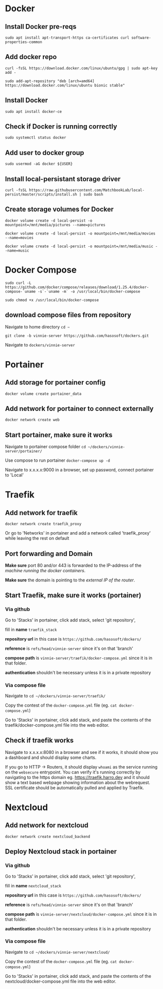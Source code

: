 

# Docker
<!-- https://www.digitalocean.com/community/tutorials/how-to-install-and-use-docker-on-ubuntu-18-04 -->

## Install Docker pre-reqs

`sudo apt install apt-transport-https ca-certificates curl software-properties-common`

## Add docker repo

`curl -fsSL https://download.docker.com/linux/ubuntu/gpg | sudo apt-key add -`

`sudo add-apt-repository "deb [arch=amd64] https://download.docker.com/linux/ubuntu bionic stable"`

## Install Docker

`sudo apt install docker-ce`

## Check if Docker is running correctly

`sudo systemctl status docker`

## Add user to docker group

`sudo usermod -aG docker ${USER}`

<!-- https://github.com/MatchbookLab/local-persist -->
## Install local-persistant storage driver 

`curl -fsSL https://raw.githubusercontent.com/MatchbookLab/local-persist/master/scripts/install.sh | sudo bash`

## Create storage volumes for Docker

`docker volume create -d local-persist -o mountpoint=/mnt/media/pictures --name=pictures`

`docker volume create -d local-persist -o mountpoint=/mnt/media/movies --name=movies`

`docker volume create -d local-persist -o mountpoint=/mnt/media/music --name=music`

# Docker Compose
<!-- https://github.com/docker/compose -->

```sudo curl -L https://github.com/docker/compose/releases/download/1.25.4/docker-compose-`uname -s`-`uname -m` -o /usr/local/bin/docker-compose```

`sudo chmod +x /usr/local/bin/docker-compose`

## download compose files from repository
Navigate to home directory `cd ~`

`git clone -b vinnie-server https://github.com/hasosoft/dockers.git`

Navigate to `dockers/vinnie-server`

# Portainer
<!-- https://clouding.io/kb/en-us/articles/360010398219-Install-Portainer-on-Ubuntu-18-04 -->

## Add storage for portainer config

`docker volume create portainer_data`

## Add network for portainer to connect externally

`docker network create web`

## Start portainer, make sure it works

Navigate to portainer compose folder `cd ~/dockers/vinnie-server/portainer/`

Use compose to run portainer `docker-compose up -d`

Navigate to x.x.x.x:9000 in a browser, set up password, connect portainer to 'Local'

# Traefik
<!-- https://techrevelations.de/2019/11/10/nextcloud-and-traefik-v2/ -->
<!-- https://www.smarthomebeginner.com/traefik-reverse-proxy-tutorial-for-docker/ -->

## Add network for traefik

`docker network create traefik_proxy`

Or go to 'Networks' in portainer and add a network called 'traefik_proxy' while leaving the rest on default

## Port forwarding and Domain

**Make sure** port 80 and/or 443 is forwarded to the IP-address of the *machine running the docker containers*.

**Make sure** the domain is pointing to the *external IP of the router*.

## Start Traefik, make sure it works (portainer)

### Via github

Go to 'Stacks' in portainer, click add stack, select 'git repository', 

fill in **name** `traefik_stack`

**repository url** in this case is `https://github.com/hasosoft/dockers/`

**reference** is `refs/head/vinnie-server` since it's on that 'branch'

**compose path** is `vinnie-server/traefik/docker-compose.yml` since it is in that folder.

**authentication** shouldn't be necessary unless it is in a private repository

### Via compose file

Navigate to `cd ~/dockers/vinnie-server/traefik/`

Copy the contest of the `docker-compose.yml`  file (eg. `cat docker-compose.yml`)

Go to 'Stacks' in portainer, click add stack, and paste the contents of the traefik/docker-compose.yml file into the web editor.

<!-- ## Start Traefik, make sure it works (docker-compose fallback)

**don't use this if you set it up with portainer**

Navigate to `cd ~/dockers/vinnie-server/traefik/`

Use compose to run portainer `docker-compose up -d` -->

## Check if traefik works

Navigate to x.x.x.x:8080 in a browser and see if it works, it should show you a dashboard and should display some charts.

If you go to HTTP -> Routers, it should display `whoami` as the service running on the `websecure` entrypoint. You can verify it's running correctly by navigating to the https domain eg. https://traefik.harro.dev and it should show a text based webpage showing information about the webrequest. SSL certificate should be automatically pulled and applied by Traefik.

# Nextcloud
<!-- https://techrevelations.de/2019/11/10/nextcloud-and-traefik-v2/ -->
<!-- https://github.com/cbirkenbeul/docker-homelab/blob/master/nextcloud/docker-compose.yaml -->

## Add network for nextcloud
`docker network create nextcloud_backend`

## Deploy Nextcloud stack in portainer

### Via github

Go to 'Stacks' in portainer, click add stack, select 'git repository', 

fill in **name** `nextcloud_stack`

**repository url** in this case is `https://github.com/hasosoft/dockers/`

**reference** is `refs/head/vinnie-server` since it's on that 'branch'

**compose path** is `vinnie-server/nextcloud/docker-compose.yml` since it is in that folder.

**authentication** shouldn't be necessary unless it is in a private repository

### Via compose file

Navigate to `cd ~/dockers/vinnie-server/nextcloud/`

Copy the contest of the `docker-compose.yml`  file (eg. `cat docker-compose.yml`)

Go to 'Stacks' in portainer, click add stack, and paste the contents of the nextcloud/docker-compose.yml file into the web editor.

<!-- ## Start Nextcloud (docker-compose fallback)

**don't use this if you set it up with portainer**

Navigate to `cd ~/dockers/vinnie-server/nextcloud/`

Use compose to run portainer `docker-compose up -d` -->
